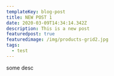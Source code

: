 ```yaml
---
templateKey: blog-post
title: NEW POST 1
date: 2020-03-09T14:34:14.342Z
description: This is a new post
featuredpost: true
featuredimage: /img/products-grid2.jpg
tags:
  - test
---
```

some desc